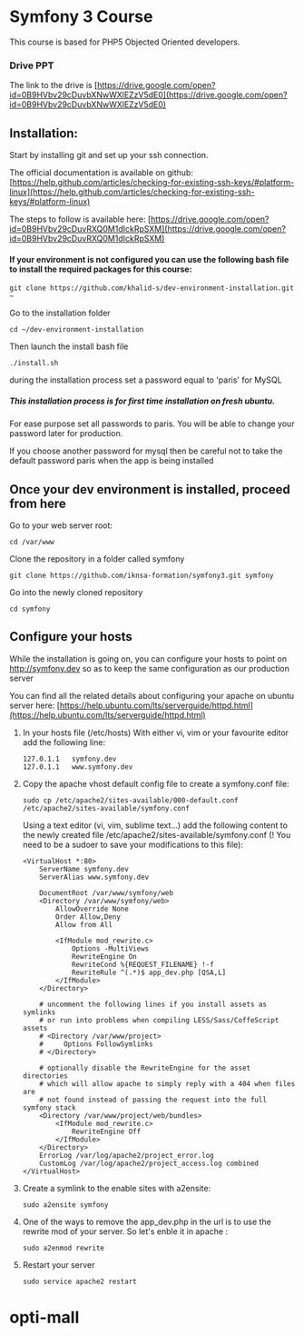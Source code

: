 # Symfony 3 Course

This course is based for PHP5 Objected Oriented developers.

### Drive PPT
The link to the drive is [https://drive.google.com/open?id=0B9HVbv29cDuvbXNwWXlEZzV5dE0](https://drive.google.com/open?id=0B9HVbv29cDuvbXNwWXlEZzV5dE0)

## Installation:

Start by installing git and set up your ssh connection. 

The official documentation is available on github: [https://help.github.com/articles/checking-for-existing-ssh-keys/#platform-linux](https://help.github.com/articles/checking-for-existing-ssh-keys/#platform-linux)

The steps to follow is available here: [https://drive.google.com/open?id=0B9HVbv29cDuvRXQ0M1dIckRpSXM](https://drive.google.com/open?id=0B9HVbv29cDuvRXQ0M1dIckRpSXM)


#### If your environment is not configured you can use the following bash file to install the required packages for this course:

```
git clone https://github.com/khalid-s/dev-environment-installation.git ~
```

Go to the installation folder
```
cd ~/dev-environment-installation
```

Then launch the install bash file 
```
./install.sh
```

during the installation process set a password equal to 'paris' for MySQL

##### This installation process is for first time installation on  fresh ubuntu.

For ease purpose set all passwords to paris. You will be able to change your password later for production.

If you choose another password for mysql then be careful not to take the default password paris when the app is being installed


## Once your dev environment is installed, proceed from here
Go to your web server root:
```
cd /var/www
```

Clone the repository in a folder called symfony
```
git clone https://github.com/iknsa-formation/symfony3.git symfony
```
Go into the newly cloned repository 

```
cd symfony
```

## Configure your hosts

While the installation is going on, you can configure your hosts to point on http://symfony.dev so as to keep the same configuration as our production server

You can find all the related details about configuring your apache on ubuntu server here: [https://help.ubuntu.com/lts/serverguide/httpd.html](https://help.ubuntu.com/lts/serverguide/httpd.html)

1. In your hosts file (/etc/hosts)
    With either vi, vim or your favourite editor add the following line:
    ```
    127.0.1.1   symfony.dev
    127.0.1.1   www.symfony.dev
    ```

2. Copy the apache vhost default config file to create a symfony.conf file:
    ```
    sudo cp /etc/apache2/sites-available/000-default.conf /etc/apache2/sites-available/symfony.conf
    ```

    Using a text editor (vi, vim, sublime text...) add the following content to the newly created file /etc/apache2/sites-available/symfony.conf (! You need to be a sudoer to save your modifications to this file):

    ```
    <VirtualHost *:80>
        ServerName symfony.dev
        ServerAlias www.symfony.dev

        DocumentRoot /var/www/symfony/web
        <Directory /var/www/symfony/web>
            AllowOverride None
            Order Allow,Deny
            Allow from All

            <IfModule mod_rewrite.c>
                Options -MultiViews
                RewriteEngine On
                RewriteCond %{REQUEST_FILENAME} !-f
                RewriteRule ^(.*)$ app_dev.php [QSA,L]
            </IfModule>
        </Directory>

        # uncomment the following lines if you install assets as symlinks
        # or run into problems when compiling LESS/Sass/CoffeScript assets
        # <Directory /var/www/project>
        #     Options FollowSymlinks
        # </Directory>

        # optionally disable the RewriteEngine for the asset directories
        # which will allow apache to simply reply with a 404 when files are
        # not found instead of passing the request into the full symfony stack
        <Directory /var/www/project/web/bundles>
            <IfModule mod_rewrite.c>
                RewriteEngine Off
            </IfModule>
        </Directory>
        ErrorLog /var/log/apache2/project_error.log
        CustomLog /var/log/apache2/project_access.log combined
    </VirtualHost>
    ```

3. Create a symlink to the enable sites with a2ensite:
    ```
    sudo a2ensite symfony
    ```

4. One of the ways to remove the app_dev.php in the url is to use the rewrite mod of your server. So let's enble it in apache :
    ```
    sudo a2enmod rewrite
    ```

5. Restart your server
    ```
    sudo service apache2 restart
    ```
# opti-mall
